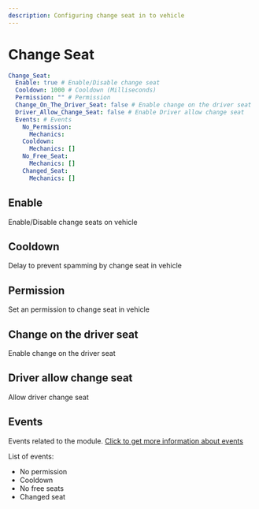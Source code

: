 ```yaml
---
description: Configuring change seat in to vehicle
---
```


# Change Seat

```yaml
Change_Seat:
  Enable: true # Enable/Disable change seat
  Cooldown: 1000 # Cooldown (Milliseconds)
  Permission: "" # Permission
  Change_On_The_Driver_Seat: false # Enable change on the driver seat
  Driver_Allow_Change_Seat: false # Enable Driver allow change seat
  Events: # Events
    No_Permission:
      Mechanics:
    Cooldown:
      Mechanics: []
    No_Free_Seat:
      Mechanics: []
    Changed_Seat:
      Mechanics: []
```

## Enable

Enable/Disable change seats on vehicle

## Cooldown

Delay to prevent spamming by change seat in vehicle

## Permission

Set an permission to change seat in vehicle

## Change on the driver seat

Enable change on the driver seat

## Driver allow change seat

Allow driver change seat

## Events

Events related to the module.  [Click to get more information about events](../../events-mechanics/)

List of events:

* No permission
* Cooldown
* No free seats
* Changed seat
